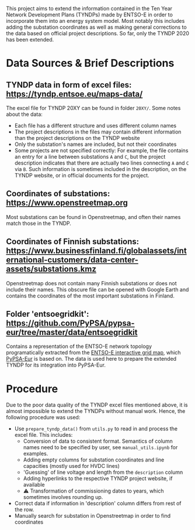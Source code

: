 This project aims to extend the information contained in the Ten Year Network Development Plans (TYNDPs) made by ENTSO-E in order to incorporate them into an energy system model.
Most notably this includes adding the substation coordinates as well as making general corrections to the data based on official project descriptions.
So far, only the TYNDP 2020 has been extended.

# Data Sources & Brief Descriptions
## TYNDP data in form of excel files: https://tyndp.entsoe.eu/maps-data/
The excel file for TYNDP 20XY can be found in folder `20XY/`. Some notes about the data:
- Each file has a different structure and uses different column names
- The project descriptions in the files may contain different information than the project descriptions on the TYNDP website
- Only the substation's names are included, but not their coordinates
- Some projects are not specified correctly: For example, the file contains an entry for a line between substations `A` and `C`, but the project description indicates that there are actually two lines connecting `A` and `C` via `B`. Such information is sometimes included in the description, on the TYNDP website, or in official documents for the project.

## Coordinates of substations: https://www.openstreetmap.org
Most substations can be found in Openstreetmap, and often their names match those in the TYNDP. 
## Coordinates of Finnish substations: https://www.businessfinland.fi/globalassets/international-customers/data-center-assets/substations.kmz
Openstreetmap does not contain many Finnish substations or does not include their names. This obscure file can be opened with Google Earth and contains the coordinates of the most important substations in Finland.

## Folder 'entsoegridkit': https://github.com/PyPSA/pypsa-eur/tree/master/data/entsoegridkit
Contains a representation of the ENTSO-E network topology programatically extracted from the [ENTSO-E interactive grid map](https://www.entsoe.eu/data/map/), which [PyPSA-Eur](https://github.com/PyPSA/pypsa-eur/) is based on.
The data is used here to prepare the extended TYNDP for its integration into PyPSA-Eur.

# Procedure
Due to the poor data quality of the TYNDP excel files mentioned above, it is almost impossible to extend the TYNDPs without manual work.
Hence, the following procedure was used:
- Use `prepare_tyndp_data()` from `utils.py` to read in and process the excel file. This includes:
    - Conversion of data to consistent format. Semantics of column names need to be specified by user, see `manual_utils.ipynb` for examples.
    - Adding empty columns for substation coordinates and line capacities (mostly used for HVDC lines)
    - 'Guessing' of line voltage and length from the `description` column
    - Adding hyperlinks to the respective TYNDP project website, if available
    - ⚠️ Transformation of commissioning dates to years, which sometimes involves rounding up.
- Correct data if information in 'description' column differs from rest of the row.
- Manually search for substation in Openstreetmap in order to find coordinates
